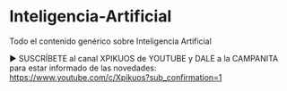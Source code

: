 # Inteligencia-Artificial
Todo el contenido genérico sobre Inteligencia Artificial

▶ SUSCRÍBETE al canal XPIKUOS de YOUTUBE y DALE a la CAMPANITA para estar informado de las novedades:
https://www.youtube.com/c/Xpikuos?sub_confirmation=1
